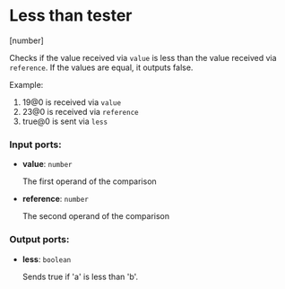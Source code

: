 # Less than tester

[number]

Checks if the value received via `value` is less than the value received via `reference`. If the values are equal, it outputs false.

Example:

1. 19@0 is received via `value`
2. 23@0 is received via `reference`
3. true@0 is sent via `less`

### Input ports:

* __value__: `number`

    The first operand of the comparison


* __reference__: `number`

    The second operand of the comparison

### Output ports:

* __less__: `boolean`

    Sends true if 'a' is less than 'b'.

